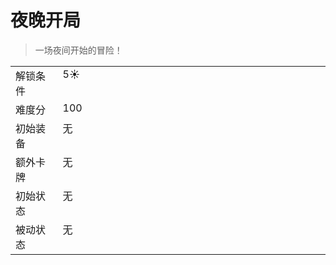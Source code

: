 # 夜晚开局  
> 一场夜间开始的冒险！  
  
<style>
        .table4875 th,td{
            text-align:left;
            vertical-align:top;
        }
        </style><table class="table table-bordered table4875" data-toggle="table"  data-show-header="false"><thead style="display:none"><tr ><th  style="width:15%;"  >名称</th><th  style=""  >值</th></tr></thead><tr ><td  style="width:15%;"  >解锁条件</td><td  style=""  >5☀️</td></tr><tr ><td  style="width:15%;"  >难度分</td><td  style=""  >100</td></tr><tr ><td  style="width:15%;"  >初始装备</td><td  style=""  >无</td></tr><tr ><td  style="width:15%;"  >额外卡牌</td><td  style=""  >无</td></tr><tr ><td  style="width:15%;"  >初始状态</td><td  style=""  >无</td></tr><tr ><td  style="width:15%;"  >被动状态</td><td  style=""  >无</td></tr></tbody></table>  
  


<script>document.title="夜晚开局 - 卡牌生存百科 Card Survival Wiki";</script>